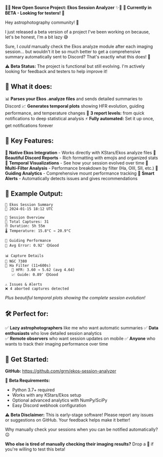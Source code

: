🔭✨ **New Open Source Project: Ekos Session Analyzer** ✨🔭
**🚧 Currently in BETA - Looking for testers! 🚧**

Hey astrophotography community! 👋

I just released a beta version of a project I've been working on because, let's be honest, I'm a bit lazy 😅 

Sure, I *could* manually check the Ekos analyze module after each imaging session... but wouldn't it be so much better to get a comprehensive summary automatically sent to Discord? That's exactly what this does! 🤖

⚠️ **Beta Status:** The project is functional but still evolving. I'm actively looking for feedback and testers to help improve it!

## 🌟 **What it does:**
📊 **Parses your Ekos .analyze files** and sends detailed summaries to Discord
📈 **Generates temporal plots** showing HFR evolution, guiding performance, and temperature changes
🎯 **3 report levels:** from quick notifications to deep statistical analysis
⚡ **Fully automated:** Set it up once, get notifications forever

## 🚀 **Key Features:**
🔹 **Native Ekos Integration** - Works directly with KStars/Ekos analyze files
🔹 **Beautiful Discord Reports** - Rich formatting with emojis and organized stats
🔹 **Temporal Visualizations** - See how your session evolved over time
🔹 **Multi-Filter Analysis** - Performance breakdown by filter (Ha, OIII, SII, etc.)
🔹 **Guiding Analytics** - Comprehensive mount performance tracking
🔹 **Smart Alerts** - Automatically detects issues and gives recommendations

## 📱 **Example Output:**
```
🔭 Ekos Session Summary
📅 2024-01-15 18:12 UTC

🌙 Session Overview
📸 Total Captures: 31 
⏰ Duration: 5h 55m
🌡️ Temperature: 15.8°C → 20.9°C

🌟 Guiding Performance
🎯 Avg Error: 0.92″ 🟡Good

📊 Capture Details
🎯 NGC 7380
📌 Ha Filter (11×600s)
   🔧 HFR: 3.60 → 5.62 (avg 4.64)
   📈 Guide: 0.89″ 🟡Good

⚠️ Issues & Alerts
❌ 4 aborted captures detected
```
*Plus beautiful temporal plots showing the complete session evolution!*

## 🛠️ **Perfect for:**
✅ **Lazy astrophotographers** like me who want automatic summaries
✅ **Data enthusiasts** who love detailed session analytics  
✅ **Remote observers** who want session updates on mobile
✅ **Anyone** who wants to track their imaging performance over time

## 🔗 **Get Started:**
**GitHub:** https://github.com/grm/ekos-session-analyzer

🚧 **Beta Requirements:**
- Python 3.7+ required
- Works with any KStars/Ekos setup
- Optional advanced analytics with NumPy/SciPy
- Easy Discord webhook configuration

⚠️ **Beta Disclaimer:** This is early-stage software! Please report any issues or suggestions on GitHub. Your feedback helps make it better! 

Why manually check your sessions when you can be notified automatically? 😉

**Who else is tired of manually checking their imaging results?** Drop a 🔭 if you're willing to test this beta!

